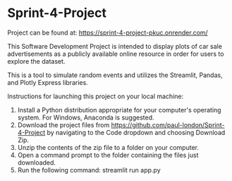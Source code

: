 # Sprint-4-Project
Project can be found at: https://sprint-4-project-pkuc.onrender.com/

This Software Development Project is intended to display plots of car sale advertisements as a publicly available online resource in order for users to explore the dataset.

This is a tool to simulate random events and utilizes the Streamlit, Pandas, and Plotly Express libraries.

Instructions for launching this project on your local machine:
1) Install a Python distribution appropriate for your computer's operating system. For Windows, Anaconda is suggested.
2) Download the project files from https://github.com/paul-london/Sprint-4-Project by navigating to the Code dropdown and choosing Download Zip.
3) Unzip the contents of the zip file to a folder on your computer.
4) Open a command prompt to the folder containing the files just downloaded.
5) Run the following command: streamlit run app.py
